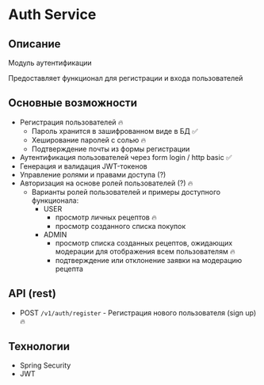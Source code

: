 # Auth Service

## Описание

Модуль аутентификации

Предоставляет функционал для регистрации и входа пользователей

## Основные возможности
- Регистрация пользователей 🔥
    - Пароль хранится в зашифрованном виде в БД ✅
    - Хеширование паролей с солью 🔥
    - Подтверждение почты из формы регистрации 
- Аутентификация пользователей через form login / http basic ✅
- Генерация и валидация JWT-токенов
- Управление ролями и правами доступа (?)
- Авторизация на основе ролей пользователей (?) 🔥
  - Варианты ролей пользователей и примеры доступного функционала:
    - USER
      - просмотр личных рецептов 🔥
      - просмотр созданного списка покупок
    - ADMIN
      - просмотр списка созданных рецептов, ожидающих модерации для отображения всем пользователям 🔥
      - подтверждение или отклонение заявки на модерацию рецепта

## API (rest)
- POST `/v1/auth/register` - Регистрация нового пользователя (sign up) 🔥

## Технологии
- Spring Security
- JWT


